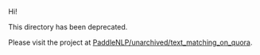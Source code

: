 
Hi! 

This directory has been deprecated. 

Please visit the project at [PaddleNLP/unarchived/text_matching_on_quora](../../../PaddleNLP/unarchived/text_matching_on_quora).
